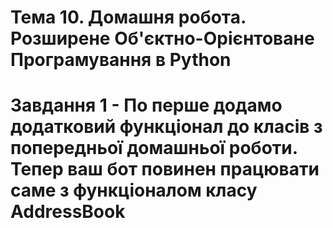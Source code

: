 # Тема 10. Домашня робота. Розширене Об'єктно-Орієнтоване Програмування в Python

# Завдання 1 - По перше додамо додатковий функціонал до класів з попередньої домашньої роботи. Тепер ваш бот повинен працювати саме з функціоналом класу AddressBook
